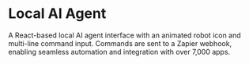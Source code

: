 # Local AI Agent

A React-based local AI agent interface with an animated robot icon and multi-line command input. Commands are sent to a Zapier webhook, enabling seamless automation and integration with over 7,000 apps.
